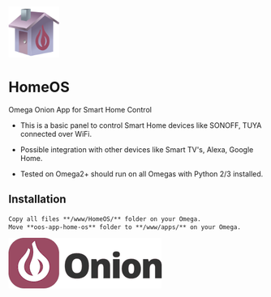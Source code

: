 <img src="static/img/HomeOS.svg" width="100">

# HomeOS
Omega Onion App for Smart Home Control

* This is a basic panel to control Smart Home devices like SONOFF, TUYA connected over WiFi.

* Possible integration with other devices like Smart TV's, Alexa, Google Home.

* Tested on Omega2+ should run on all Omegas with Python 2/3 installed.

## Installation

```
Copy all files **/www/HomeOS/** folder on your Omega.
Move **oos-app-home-os** folder to **/www/apps/** on your Omega.
```

<img src="static/img/Onion-Logo-Full.png" >
